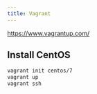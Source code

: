 ```yaml
---
title: Vagrant
---
```


<https://www.vagrantup.com/>

## Install CentOS
```bash
vagrant init centos/7
vagrant up
vagrant ssh
```
